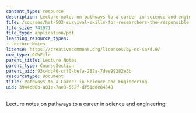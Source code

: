 ```yaml
---
content_type: resource
description: Lecture notes on pathways to a career in science and engineering.
file: /courses/hst-502-survival-skills-for-researchers-the-responsible-conduct-of-research-spring-2003/3944db8ba01e7ae3552fdf51ddc84548_11careers.pdf
file_size: 741971
file_type: application/pdf
learning_resource_types:
- Lecture Notes
license: https://creativecommons.org/licenses/by-nc-sa/4.0/
ocw_type: OCWFile
parent_title: Lecture Notes
parent_type: CourseSection
parent_uid: 93c4dc40-cff0-befa-282a-7dee99282e3b
resourcetype: Document
title: Pathways to a Career in Science and Engineering
uid: 3944db8b-a01e-7ae3-552f-df51ddc84548
---
```

Lecture notes on pathways to a career in science and engineering.